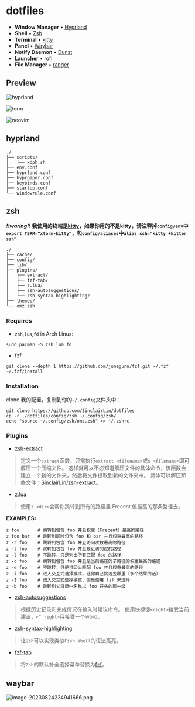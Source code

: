 # dotfiles
- **Window Manager** • [Hyprland](https://github.com/hyprwm/Hyprland) 
- **Shell** • [Zsh](https://www.zsh.org) 
- **Terminal** • [kitty](https://github.com/kovidgoyal/kitty) 
- **Panel** • [Waybar](https://aur.archlinux.org/packages/waybar-hyprland-git) 
- **Notify Daemon** • [Dunst](https://github.com/dunst-project/dunst) 
- **Launcher** • [rofi](https://github.com/davatorium/rofi) 
- **File Manager** • [ranger](https://github.com/ranger/ranger) 

## Preview

![hyprland](https://img.sinclairl.com/file/images-sinclair/2023/076aa7ef94dd9dbcf141ec6a2341a1f0.png)

![term](https://img.sinclairl.com/file/images-sinclair/2023/e238acb207e82b1756ce71cb368fb160.png)

![neovim](https://img.sinclairl.com/file/images-sinclair/2023/1606f5fe72300e53c91109df665f7baf.png)


## hyprland 

```
./
├── scripts/          
│   └── xdph.sh
├── env.conf          
├── hyprland.conf     
├── hyprpaper.conf    
├── keybinds.conf     
├── startup.conf
└── windowrule.conf  
```


## zsh

***!!waring!!*** **我使用的终端是[kitty](https://sw.kovidgoyal.net/kitty/)，如果你用的不是kitty，请注释掉`config/env`中`export TERM="xterm-kitty"`，和`config/aliases`中`alias ssh="kitty +kitten ssh"`**
```
./
├── cache/
├── config/
├── lib/
├── plugins/
│   ├── extract/
│   ├── fzf-tab/
│   ├── z.lua/
│   ├── zsh-autosuggestions/
│   └── zsh-syntax-highlighting/
├── themes/
└── omz.zsh
```
### Requires
- `zsh`,`lua`,`fd` in Arch Linux:
```
sudo pacman -S zsh lua fd

```
- fzf
```
git clone --depth 1 https://github.com/junegunn/fzf.git ~/.fzf
~/.fzf/install
```

### Installation
clone 我的配置，复制到你的`~/.config`文件夹中：
```
git clone https://github.com/SinclairLin/dotfiles
cp -r ./dotfiles/config/zsh ~/.config/zsh/
echo "source ~/.config/zsh/omz.zsh" >> ~/.zshrc
```


### Plugins

- [zsh-extract](https://github.com/SinclairLin/zsh-extract)

> 定义一个`extract`函数，只需执行`extract <filename>`或`x <filename>`即可解压一个压缩文件。
> 这样就可以不必知道解压文件的具体命令，该函数会建立一个新的文件夹，然后将文件提取到新的文件夹中。
> 具体可以解压那些文件：[SinclairLin/zsh-extract](https://github.com/SinclairLin/zsh-extract/blob/master/README.md#supported-file-extensions)。


- [z.lua](https://github.com/skywind3000/z.lua)

> 使用`z <dir>`会帮你跳转到所有的路径里 Frecent 值最高的那条路径去。

**EXAMPLES:**
```
z foo       # 跳转到包含 foo 并且权重（Frecent）最高的路径
z foo bar   # 跳转到同时包含 foo 和 bar 并且权重最高的路径
z -r foo    # 跳转到包含 foo 并且访问次数最高的路径
z -t foo    # 跳转到包含 foo 并且最近访问过的路径
z -l foo    # 不跳转，只是列出所有匹配 foo 的路径
z -c foo    # 跳转到包含 foo 并且是当前路径的子路径的权重最高的路径
z -e foo    # 不跳转，只是打印出匹配 foo 并且权重最高的路径
z -i foo    # 进入交互式选择模式，让你自己挑选去哪里（多个结果的话）
z -I foo    # 进入交互式选择模式，但是使用 fzf 来选择
z -b foo    # 跳转到父目录中名称以 foo 开头的那一级
```

- [zsh-autosuggestions](https://github.com/zsh-users/zsh-autosuggestions)

> 根据历史记录和完成情况在输入时建议命令。
> 使用快捷键`<right>`接受当前建议，`<^ right>`只接受一个word。

- [zsh-syntax-highlighting](https://github.com/zsh-users/zsh-syntax-highlighting)

> 让`Zsh`可以实现类似`Fish shell`的语法高亮。

- [fzf-tab](https://github.com/Aloxaf/fzf-tab)

> 将`Zsh`的默认补全选择菜单替换为[fzf](https://github.com/junegunn/fzf)。

## waybar
![image-20230824234941666.png](https://img.sinclairl.com/file/images-sinclair/2023/8d4002917b8d3ccff4176b184b9d3b19.png)


